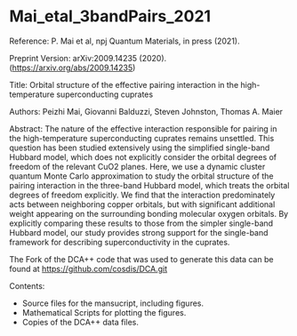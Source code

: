# Mai_etal_3bandPairs_2021

Reference: P. Mai et al, npj Quantum Materials, in press (2021).

Preprint Version: arXiv:2009.14235 (2020). (https://arxiv.org/abs/2009.14235)

Title: Orbital structure of the effective pairing interaction in the high-temperature superconducting cuprates

Authors: Peizhi Mai, Giovanni Balduzzi, Steven Johnston, Thomas A. Maier

Abstract: The nature of the effective interaction responsible for pairing in the high-temperature superconducting cuprates remains unsettled. 
This question has been studied extensively using the simplified single-band Hubbard model, which does not explicitly consider the orbital degrees 
of freedom of the relevant CuO2 planes. Here, we use a dynamic cluster quantum Monte Carlo approximation to study the orbital structure of the 
pairing interaction in the three-band Hubbard model, which treats the orbital degrees of freedom explicitly. We find that the interaction 
predominately acts between neighboring copper orbitals, but with significant additional weight appearing on the surrounding bonding molecular 
oxygen orbitals. By explicitly comparing these results to those from the simpler single-band Hubbard model, our study provides strong support 
for the single-band framework for describing superconductivity in the cuprates.

The Fork of the DCA++ code that was used to generate this data can be found at https://github.com/cosdis/DCA.git

Contents:
- Source files for the mansucript, including figures. 
- Mathematical Scripts for plotting the figures.
- Copies of the DCA++ data files.
